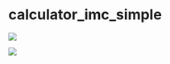 # calculator_imc_simple


![](https://i.postimg.cc/MZ7nx7ky/Screenshot-2.png)


![](https://i.postimg.cc/Y0rMtmg3/Screenshot-400000000000000000.png)
